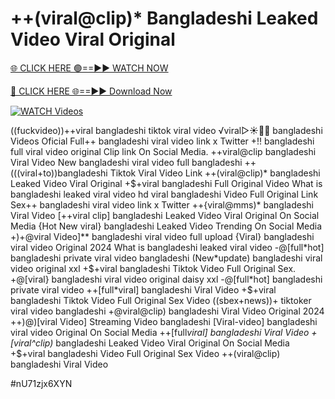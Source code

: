 # ++(viral@clip)* Bangladeshi Leaked Video Viral Original


[🌐 CLICK HERE 🟢==►► WATCH NOW](https://gitload.pages.dev/)

[🔴 CLICK HERE 🌐==►► Download Now](https://gitload.pages.dev/)

[![WATCH Videos](https://i.imgur.com/dJHk4Zq.gif)](https://gitload.pages.dev/)
























((fuckvideo))++viral bangladeshi tiktok viral video
️√viral▷☀️👄💥 bangladeshi Videos Oficial
Full++ bangladeshi viral video link x Twitter
+!! bangladeshi full viral video original Clip link On Social Media. ++viral@clip bangladeshi Viral Video New bangladeshi viral video full bangladeshi ++(((viral+to))bangladeshi Tiktok Viral Video Link ++(viral@clip)* bangladeshi Leaked Video Viral Original +$+viral bangladeshi Full Original Video What is bangladeshi leaked viral video hd viral bangladeshi Video Full Original Link Sex++ bangladeshi viral video link x Twitter ++{viral@mms)* bangladeshi Viral Video [++viral clip] bangladeshi Leaked Video Viral Original On Social Media {Hot New viral} bangladeshi Leaked Video Trending On Social Media +)+@viral Video]** bangladeshi viral video full upload {Viral} bangladeshi viral video Original 2024
What is bangladeshi leaked viral video
-@[full*hot] bangladeshi private viral video bangladeshi
(New*update) bangladeshi viral video original xxl
+$+viral bangladeshi Tiktok Video Full Original Sex. +@[viral} bangladeshi viral video original daisy xxl -@[full*hot] bangladeshi private viral video ++[full*viral] bangladeshi Viral Video +$+viral bangladeshi Tiktok Video Full Original Sex Video ((sbex+news))+ tiktoker viral video bangladeshi
+@viral@clip) bangladeshi Viral Video Original 2024
++)@)[viral Video] Streaming Video bangladeshi [Viral-video] bangladeshi viral video Original On Social Media ++[full*viral] bangladeshi Viral Video
+[viral^clip)* bangladeshi Leaked Video Viral Original On Social Media
+$+viral bangladeshi Video Full Original Sex Video
++(viral@clip) bangladeshi Viral Video


#nU71zjx6XYN

